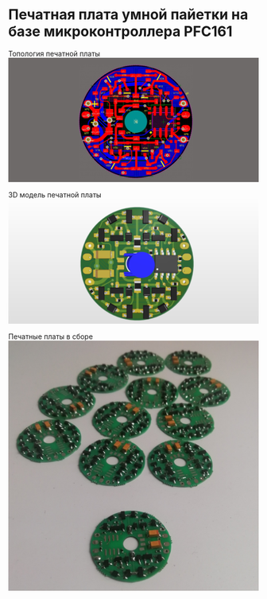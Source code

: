 # Печатная плата умной пайетки на базе микроконтроллера PFC161
Топология печатной платы
![Топология платы](https://github.com/ArtemMechanik/SmartSequins/blob/main/Mk.9/source/smarSequins9%20топология.jpg)

3D модель печатной платы
![3D модель](https://github.com/ArtemMechanik/SmartSequins/blob/main/Mk.9/source/smarSequins9%203D.jpg)

Печатные платы в сборе
![Платы в сборе](https://github.com/ArtemMechanik/SmartSequins/blob/main/Mk.9/source/Платы%20в%20сборе.jpg)
